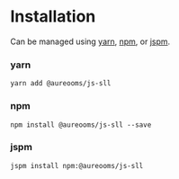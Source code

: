 # Installation

Can be managed using
[yarn](https://yarnpkg.com/en/docs),
[npm](https://docs.npmjs.com),
or [jspm](https://jspm.org/docs).


### yarn
```terminal
yarn add @aureooms/js-sll
```

### npm
```terminal
npm install @aureooms/js-sll --save
```

### jspm
```terminal
jspm install npm:@aureooms/js-sll
```
